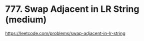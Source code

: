 # 777. Swap Adjacent in LR String (medium)

https://leetcode.com/problems/swap-adjacent-in-lr-string

